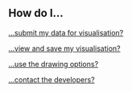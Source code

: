## How do I...

[...submit my data for visualisation?](/how-to/submit-data)

[...view and save my visualisation?](/how-to/view-save)

[...use the drawing options?](/how-to/drawing-options)

[...contact the developers?](/contact-us)

